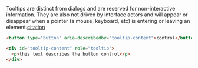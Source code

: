 Tooltips are distinct from dialogs and are reserved for non-interactive information. They are also not driven by interface actors and will appear or disappear when a pointer (a mouse, keyboard, etc) is entering or leaving an element.[citation](https://developer.mozilla.org/en-US/docs/Web/Accessibility/ARIA/Roles/tooltip_role#description)

```html
<button type="button" aria-describedby="tooltip-content">control</button>

<div id="tooltip-content" role="tooltip">
  <p>this text describes the button control</p>
</div>
```
